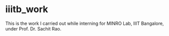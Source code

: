 # iiitb_work
This is the work I carried out while interning for MINRO Lab, IIIT Bangalore, under Prof. Dr. Sachit Rao.
